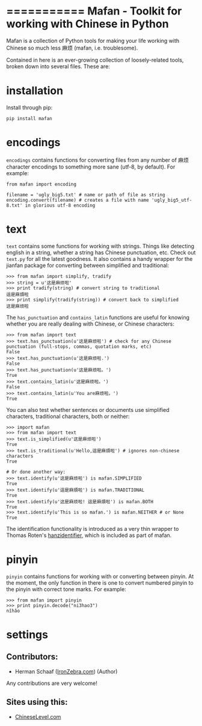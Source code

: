 ===========
Mafan - Toolkit for working with Chinese in Python
===========

Mafan is a collection of Python tools for making your life working with Chinese so much less 麻烦 (mafan, i.e. troublesome). 

Contained in here is an ever-growing collection of loosely-related tools, broken down into several files. These are:

installation
===========

Install through pip:

    pip install mafan

encodings
===========

`encodings` contains functions for converting files from any number of 麻烦 character encodings to something more sane (utf-8, by default). For example:

    from mafan import encoding

    filename = 'ugly_big5.txt' # name or path of file as string
    encoding.convert(filename) # creates a file with name 'ugly_big5_utf-8.txt' in glorious utf-8 encoding


text
===========

`text` contains some functions for working with strings. Things like detecting english in a string, whether a string has Chinese punctuation, etc. Check out `text.py` for all the latest goodness. It also contains a handy wrapper for the jianfan package for converting between simplified and traditional:

    >>> from mafan import simplify, tradify
    >>> string = u'这是麻烦啦'
    >>> print tradify(string) # convert string to traditional
    這是麻煩啦
    >>> print simplify(tradify(string)) # convert back to simplified
    这是麻烦啦

The `has_punctuation` and `contains_latin` functions are useful for knowing whether you are really dealing with Chinese, or Chinese characters:

    >>> from mafan import text
    >>> text.has_punctuation(u'这是麻烦啦') # check for any Chinese punctuation (full-stops, commas, quotation marks, etc)
    False
    >>> text.has_punctuation(u'这是麻烦啦.')
    False
    >>> text.has_punctuation(u'这是麻烦啦。')
    True
    >>> text.contains_latin(u'这是麻烦啦。')
    False
    >>> text.contains_latin(u'You are麻烦啦。')
    True

You can also test whether sentences or documents use simplified characters, traditional characters, both or neither:

    >>> import mafan
    >>> from mafan import text
    >>> text.is_simplified(u'这是麻烦啦')
    True
    >>> text.is_traditional(u'Hello,這是麻煩啦') # ignores non-chinese characters
    True

    # Or done another way:
    >>> text.identify(u'这是麻烦啦') is mafan.SIMPLIFIED
    True
    >>> text.identify(u'這是麻煩啦') is mafan.TRADITIONAL
    True
    >>> text.identify(u'这是麻烦啦! 這是麻煩啦') is mafan.BOTH
    True
    >>> text.identify(u'This is so mafan.') is mafan.NEITHER # or None
    True

The identification functionality is introduced as a very thin wrapper to Thomas Roten's [hanzidentifier](https://github.com/tsroten/hanzidentifier), which is included as part of mafan.

pinyin
===========

`pinyin` contains functions for working with or converting between pinyin. At the moment, the only function in there is one to convert numbered pinyin to the pinyin with correct tone marks. For example:

    >>> from mafan import pinyin
    >>> print pinyin.decode("ni3hao3")
    nǐhǎo

settings
===========

Contributors:
-----------
 * Herman Schaaf ([IronZebra.com](http://www.ironzebra.com)) (Author)

Any contributions are very welcome! 


Sites using this:
-----------
 * [ChineseLevel.com](http://www.ChineseLevel.com)